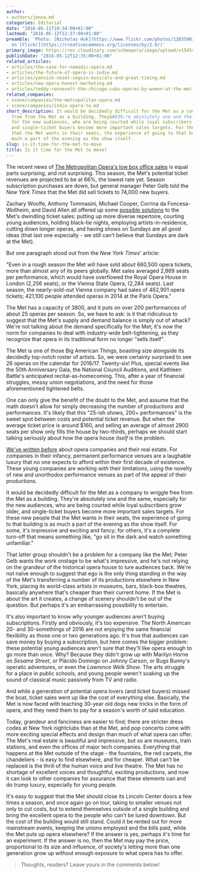 ```yaml
---
author:
- authors/jenna.md
categories: Editorial
date: "2016-05-11T19:34:00+01:00"
lastmod: "2016-05-12T12:37:00+01:00"
preamble: 'Photo: [Nicholas Huk](https://www.flickr.com/photos/128359034@N07/17233058042)
  on [Flickr](https://creativecommons.org/licenses/by/2.0/)'
primary_image: https://res.cloudinary.com/schmopera/image/upload/v1545409169/media/webhook-uploads/1463052389558/2016-05-12---Moving.jpg.jpg
publishDate: "2016-05-12T12:35:00+01:00"
related_articles:
- articles/the-case-for-nomadic-opera.md
- articles/the-future-of-opera-is-indie.md
- articles/yannick-nezet-seguin-musicals-and-great-timing.md
- articles/new-opera-honest-marketing.md
- articles/teddy-roosevelt-the-chicago-cubs-operas-by-women-at-the-met.md
related_companies:
- scene/companies/the-metropolitan-opera.md
- scene/companies/indie-opera-to.md
short_description: It would be decidedly difficult for the Met as a company to wriggle
  free from the Met as a building. They&#039;re absolutely one and the same, especially
  for the new audiences, who are being courted while loyal subscribers grow older,
  and single-ticket buyers become more important sales targets. For these new people
  that the Met wants in their seats, the experience of going to that building is as
  much a part of the evening as the show itself.
slug: is-it-time-for-the-met-to-move
title: Is it time for the Met to move?
---
```


The recent news of [The Metropolitan Opera's low box office sales](http://www.nytimes.com/2016/05/07/arts/music/metropolitan-opera-faces-a-slide-in-box-office-revenues.html) is equal parts surprising, and not surprising. This season, the Met's potential ticket revenues are projected to be at 66%, the lowest rate yet. Season subscription purchases are down, but general manager Peter Gelb told the *New York Times* that the Met did sell tickets to 74,000 new buyers. 

Zachary Woolfe, Anthony Tommasini, Michael Cooper, Corrina da Foncesa-Wollheim, and David Allen all offered up some [possible solutions](http://www.nytimes.com/2016/05/08/arts/music/the-met-opera-is-struggling-how-can-it-fill-those-empty-seats.html) to the Met's dwindling ticket sales: putting up more diverse repertoire, courting young audiences, holding black-tie nights, employing artists-in-residence, cutting down longer operas, and having shows on Sundays are all good ideas (that last one especially - we still can't believe that Sundays are dark at the Met).

But one paragraph stood out from the *New York Times*' article:

"Even in a rough season the Met will have sold about 660,500 opera tickets, more than almost any of its peers globally. Met sales averaged 2,869 seats per performance, which would have overflowed the Royal Opera House in London (2,256 seats), or the Vienna State Opera, (2,284 seats). Last season, the nearly-sold-out Vienna company had sales of 462,901 opera tickets; 421,100 people attended operas in 2014 at the Paris Opera."

The Met has a capacity of 3800, and it puts on over 200 performances of about 25 operas per season. So, we have to ask: is it that ridiculous to suggest that the Met's supply and demand balance is simply out of whack? We're not talking about the demand specifically for the Met; it's now the norm for companies to deal with industry-wide belt-tightening, as they recognize that opera in its traditional form no longer "sells itself". 

The Met is one of those Big American Things, boasting size alongside its decidedly top-notch roster of artists. So, we were certainly surprised to see 26 operas on the calendar for 2016/17. Twenty-six! Plus, special events like the 50th Anniversary Gala, the National Council Auditions, and Kathleen Battle's anticipated recital-as-homecoming. This, after a year of financial struggles, messy union negotiations, and the need for those aforementioned tightened belts.

One can only give the benefit of the doubt to the Met, and assume that the math doesn't allow for simply decreasing the number of productions and performances. It's likely that this "25-ish shows, 200+ performances" is the sweet spot between costs and potential ticket revenue. But when the average ticket price is around $160, and selling an average of almost 2900 seats per show only fills the house by two-thirds, perhaps we should start talking seriously about how the opera house *itself* is the problem.

[We've written before](/the-case-for-nomadic-opera/) about opera companies and their real estate. For companies in their infancy, permanent performance venues are a laughable luxury that no one expects to afford within their first decade of existence. These young companies are working *with* their limitations, using the novelty of new and unorthodox performance venues as part of the appeal of their productions.

It would be decidedly difficult for the Met as a company to wriggle free from the Met as a building. They're absolutely one and the same, especially for the new audiences, who are being courted while loyal subscribers grow older, and single-ticket buyers become more important sales targets. For these new people that the Met wants in their seats, the experience of going to that building is as much a part of the evening as the show itself. For some, it's impressive and exciting and fancy; for others, it's a complete turn-off that means something like, "go sit in the dark and watch something unfamiliar." 

That latter group shouldn't be a problem for a company like the Met; Peter Gelb wants the work onstage to be what's impressive, and he's not relying on the grandeur of the historical opera house to lure audiences back. We're not naïve enough to suggest that ego is the only thing standing in the way of the Met's transferring a number of its productions elsewhere in New York, placing its world-class artists in museums, bars, black-box theatres, basically anywhere that's cheaper than their current home. If the Met is about the art it creates, a change of scenery shouldn't be out of the question. But perhaps it's an embarrassing possibility to entertain.

It's also important to know *why* younger audiences aren't buying subscriptions. Firstly and obviously, it's too expensive. The North American 20- and 30-somethings of 2016 are not enjoying the same financial flexibility as those one or two generations ago. It's true that audiences can save money by buying a subscription, but here comes the bigger problem: these potential young audiences aren't sure that they'll like opera enough to go more than once. Why? Because they didn't grow up with Marilyn Horne on *Sesame Street*, or Plácido Domingo on Johnny Carson, or Bugs Bunny's operatic adventures, or even the *Lawrence Welk Show*. The arts struggle for a place in public schools, and young people weren't soaking up the sound of classical music passively from TV and radio.

And while a generation of potential opera lovers (and ticket buyers) missed the boat, ticket sales went up like the cost of everything else. Basically, the Met is now faced with teaching 30-year old dogs new tricks in the form of opera, and they need them to pay for a season's worth of said education.

Today, grandeur and fanciness are easier to find; there are stricter dress codes at New York nightclubs than at the Met, and pop concerts come with more exciting special effects and design than much of what opera can offer. The Met's real estate is beautiful and impressive, but so are museums, train stations, and even the offices of major tech companies. Everything that happens at the Met outside of the stage - the fountains, the red carpets, the chandeliers - is easy to find elsewhere, and for cheaper. What can't be replaced is the thrill of the human voice and live theatre. The Met has no shortage of excellent voices and thoughtful, exciting productions, and now it can look to other companies for assurance that these elements can and do trump luxury, especially for young people.

It's easy to suggest that the Met should close its Lincoln Center doors a few times a season, and once again go on tour, taking to smaller venues not only to cut costs, but to extend themselves outside of a single building and bring the excellent opera to the people who can't be lured downtown. But the cost of the building would still stand. Could it be rented out for more mainstream events, keeping the unions employed and the bills paid, while the Met puts up opera elsewhere? If the answer is yes, perhaps it's time for an experiment. If the answer is no, then the Met may pay the price, proportional to its size and influence, of society's letting more than one generation grow up without enough exposure to what opera has to offer.

>Thoughts, readers? Leave yours in the comments below!
